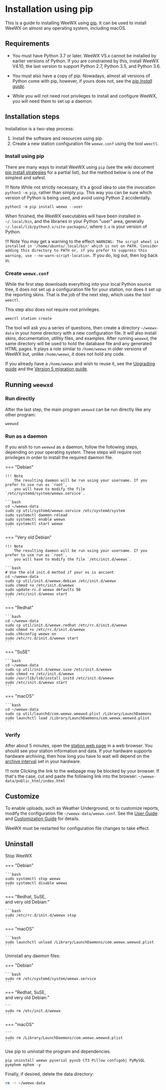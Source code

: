# Installation using pip

This is a guide to installing WeeWX using [pip](https://pip.pypa.io). It can be used to
install WeeWX on almost any operating system, including macOS.

## Requirements

- You must have Python 3.7 or later. WeeWX V5.x cannot be installed by earlier
  versions of Python. If you are constrained by this, install WeeWX V4.10, the
  last version to support Python 2.7, Python 3.5, and Python 3.6.

- You must also have a copy of pip. Nowadays, almost all versions of Python come
  with pip, however, if yours does not, see the 
  [_pip Install guide_](https://pip.pypa.io/en/stable/installation/).

- While you will not need root privileges to install and configure WeeWX,
  you will need them to set up a daemon.


## Installation steps

Installation is a two-step process:

1. Install the software and resources using pip.
2. Create a new station configuration file `weewx.conf` using the tool `weectl`.

### Install using pip

There are many ways to install WeeWX using `pip` (see the wiki document [pip
install strategies](https://github.com/weewx/weewx/wiki/pip-install-strategies)
for a partial list), but the method below is one of the simplest and safest.

!!! Note
    While not strictly necessary, it's a good idea to use the invocation `python3 -m pip`, rather 
    than simply `pip`. This way you can be sure which version of Python is being used, and avoid
    using Python 2 accidentally.

```shell
python3 -m pip install weewx --user
```

When finished, the WeeWX executables will have been installed in `~/.local/bin`,
and the libraries in your Python "user" area, generally `~/.local/lib/python3.x/site-packages/`,
where `3.x` is your version of Python.

!!! Note
    You may get a warning to the effect:
          ```
          WARNING: The script wheel is installed in '/home/ubuntu/.local/bin' which is not on PATH.
          Consider adding this directory to PATH or, if you prefer to suppress this warning, use --no-warn-script-location.
          ```
    If you do, log out, then log back in.

### Create `weewx.conf`

While the first step downloads everything into your local Python source tree, it
does not set up a configuration file for your station, nor does it set up the
reporting skins. That is the job of the next step, which uses the tool `weectl`. 

This step also does not require root privileges.

```shell
weectl station create
```

The tool will ask you a series of questions, then create a directory `~/weewx-data` in your home
directory with a new configuration file. It will also install skins, documentation, utilitiy files,
and examples. After running `weewxd`, the same directory will be used to hold the database file and
any generated HTML pages. It plays a role similar to `/home/weewx` in older versions of WeeWX but,
unlike `/home/weewx`, it does not hold any code.

If you already have a `/home/weewx` and wish to reuse it, see the [Upgrading
guide](upgrading.md) and the [Version 5 migration guide](v5-upgrade.md).

## Running `weewxd`

### Run directly

After the last step, the main program `weewxd` can be run directly like any
other program:

```shell
weewxd
```

### Run as a daemon

If you wish to run `weewxd` as a daemon, follow the following steps, depending
on your operating system. These steps will require root privileges in order to
install the required daemon file.

=== "Debian"

    !!! Note
        The resulting daemon will be run using your username. If you prefer to use run as `root`,
        you will have to modify the file `/etc/systemd/system/weewx.service`.

    ```bash
    cd ~/weewx-data
    sudo cp util/systemd/weewx.service /etc/systemd/system
    sudo systemctl daemon-reload
    sudo systemctl enable weewx
    sudo systemctl start weewx
    ```
    
=== "Very old Debian"

    !!! Note
        The resulting daemon will be run using your username. If you prefer to use run as `root`,
        you will have to modify the file `/etc/init.d/weewx`.

    ```bash
    # Use the old init.d method if your os is ancient
    cd ~/weewx-data
    sudo cp util/init.d/weewx.debian /etc/init.d/weewx
    sudo chmod +x /etc/init.d/weewx
    sudo update-rc.d weewx defaults 98
    sudo /etc/init.d/weewx start     
    ```

=== "Redhat"

    ```bash
    cd ~/weewx-data
    sudo cp util/init.d/weewx.redhat /etc/rc.d/init.d/weewx
    sudo chmod +x /etc/rc.d/init.d/weewx
    sudo chkconfig weewx on
    sudo /etc/rc.d/init.d/weewx start
    ```

=== "SuSE"

    ```bash
    cd ~/weewx-data
    sudo cp util/init.d/weewx.suse /etc/init.d/weewx
    sudo chmod +x /etc/init.d/weewx
    sudo /usr/lib/lsb/install_initd /etc/init.d/weewx
    sudo /etc/init.d/weewx start
    ```

=== "macOS"

    ```bash
    cd ~/weewx-data
    sudo cp util/launchd/com.weewx.weewxd.plist /Library/LaunchDaemons
    sudo launchctl load /Library/LaunchDaemons/com.weewx.weewxd.plist
    ```


### Verify

After about 5 minutes, open the [station web page](file:///~/weewx-data/public_html/index.html) in
a web browser. You should see your station information and data. If your hardware supports hardware
archiving, then how long you have to wait will depend on the [archive
interval](usersguide.md#archive_interval) set in your hardware.

!!! note 
    Clicking the link to the webpage may be blocked by your browser. If
    that's the case, cut and paste the following link into the browser:
    `~/weewx-data/public_html/index.html`

## Customize

To enable uploads, such as Weather Underground, or to customize reports, modify
the configuration file `~/weewx-data/weewx.conf`. See the [User
Guide](usersguide.md) and [Customization Guide](custom/intro.md) for details.

<p>WeeWX must be restarted for configuration file changes to take effect.
</p>


## Uninstall

Stop WeeWX

=== "Debian"

    ```bash
    sudo systemctl stop weewx
    sudo systemctl disable weewx
    ```

=== "Redhat, SuSE,<br/>and very old Debian:"

    ```bash
    sudo /etc/rc.d/init.d/weewx stop
    ```

=== "macOS"

    ```bash
    sudo launchctl unload /Library/LaunchDaemons/com.weewx.weewxd.plist
    ```

Uninstall any daemon files:

=== "Debian"

    ```bash
    sudo rm /etc/systemd/system/weewx.service
    ```

=== "Redhat, SuSE,<br/>and very old Debian:"

    ```
    sudo rm /etc/init.d/weewx
    ```

=== "macOS"

    ```
    sudo rm /Library/LaunchDaemons/com.weewx.weewxd.plist
    ```

Use pip to uninstall the program and dependencies.

```
pip uninstall weewx pyserial pyusb CT3 Pillow configobj PyMySQL pyephem ephem -y
```


Finally, if desired, delete the data directory:

```bash
rm -r ~/weewx-data
```

